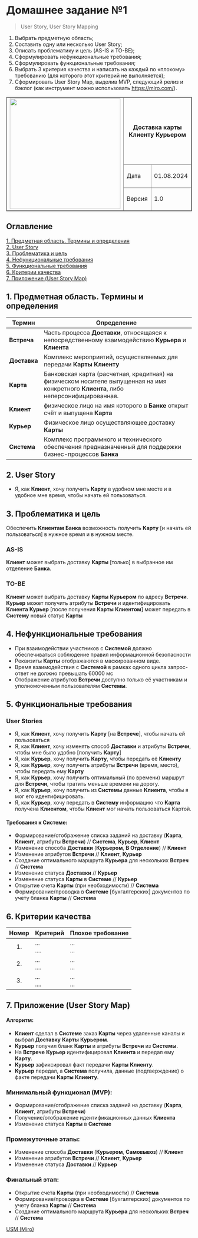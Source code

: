 # Домашнее задание №1
> User Story, User Story Mapping

1. Выбрать предметную область;
2. Составить одну или несколько User Story;
3. Описать проблематику и цель (AS-IS и TO-BE);
4. Сформулировать нефункциональные требования;
5. Сформулировать функциональные требования;
6. Выбрать 3 критерия качества и написать на каждый по «плохому» требованию (для которого этот критерий не выполняется);
7. Сформировать User Story Map, выделив MVP, следующий релиз и бэклог (как инструмент можно использовать https://miro.com/).


<table width="1000" border="1">
<thead>
  <tr>
    <td rowspan="3"><img width="300px" src="https://github.com/user-attachments/assets/9d985eaa-c3fc-4ab3-b84c-4acbd7c1bbb2"></td>
    <td colspan="2" width="700"><p align="center"><b>Доставка карты Клиенту Курьером</b></p></td>
  </tr>
  <tr>
    <td>Дата</td>
    <td>01.08.2024</td>
  </tr>
  <tr>
    <td>Версия</td>
    <td>1.0</td>
  </tr>
</thead>
</table>


## Оглавление
[1. Предметная область. Термины и определения](#title1) <br> 
[2. User Story](#title2)</br>
[3. Проблематика и цель](#title3)</br>
[4. Нефункциональные требования](#title4)</br>
[5. Функциональные требования](#title5)</br>
[6. Критерии качества](#title6)</br>
[7. Приложение (User Story Map)](#title7)</br>

## <a id="title1"> 1. Предметная область. Термины и определения </a>

|Термин	|Определение|
|---|---|
|**Встреча**	|Часть процесса **Доставки**, относящаяся к непосредственному взаимодействию **Курьера** и **Клиента**|
|**Доставка**	|Комплекс мероприятий, осуществляемых для передачи **Карты** **Клиенту**|
|**Карта**	|Банковская карта (расчетная, кредитная) на физическом носителе выпущенная на имя конкретного **Клиента**, либо неперсонифицированная.|
|**Клиент**	|физическое лицо на имя которого в **Банке** открыт счёт и выпущена **Карта**|
|**Курьер**	|Физическое лицо осуществляющее доставку **Карты**|
|**Система**	|Комплекс программного и технического обеспечения предназначенный для поддержки бизнес-процессов **Банка**|

## <a id="title2"> 2. User Story </a>

- Я, как **Клиент**, хочу получить **Карту** в удобном мне месте и в удобное мне время, чтобы начать ей пользоваться.

## <a id="title3"> 3. Проблематика и цель </a>

Обеспечить **Клиентам** **Банка** возможность получить **Карту** [и начать ей пользоваться] в нужное время и в нужном месте.

### AS-IS
**Клиент** может выбрать доставку **Карты** [только] в выбранное им отделение **Банка**.

### TO-BE
**Клиент** может выбрать доставку **Карты** **Курьером** по адресу **Встречи**.
**Курьер** может получить атрибуты **Встречи**  и идентифицировать **Клиента**
**Курьер** [после получения **Карты** **Клиентом**] может передать в **Систему** новый статус **Карты**

## <a id="title4"> 4. Нефункциональные требования </a>
- При взаимодействии участников с **Системой** должно обеспечиваться соблюдение правил информационной безопасности
- Реквизиты **Карты** отображаются в маскированном виде.
- Время взаимодействия с **Системой** в рамках одного цикла запрос-ответ не должно превышать 60000 мс
- Отображение атрибутов **Встречи** доступно только её участникам и уполномоченным пользователям **Системы**.

## <a id="title5"> 5. Функциональные требования </a>

### User Stories
- Я, как **Клиент**, хочу получить **Карту** [на **Встрече**], чтобы начать ей пользоваться 
- Я, как **Клиент**, хочу изменять способ **Доставки** и атрибуты **Встречи**, чтобы мне было удобно [получить **Карту**]
- Я, как **Курьер**, хочу получить **Карту**, чтобы передать её **Клиенту**
- Я, как **Курьер**, хочу получить атрибуты **Встречи** (время, место), чтобы передать ему **Карту** 
- Я, как **Курьер**, хочу получить оптимальный (по времени) маршрут для **Встречи**, чтобы тратить меньше времени на дорогу.
- Я, как **Курьер**, хочу получить из **Системы** данные **Клиента**, чтобы я мог его идентифицировать.
- Я, как **Курьер**, хочу передать в **Систему** информацию что **Карта** получена **Клиентом**, чтобы **Клиент** мог начать пользоваться Картой.

#### Требования к **Системе**:
- Формирование/отображение списка заданий на доставку (**Карта**, **Клиент**, атрибуты **Встречи**) // **Система**, **Курьер**, **Клиент**
- Изменение способа **Доставки** (**Курьером**, **В Отделение**) // **Клиент**
- Изменение атрибутов **Встречи** // **Клиент**, **Курьер**
- Создание оптимального маршрута **Курьера** для нескольких **Встреч** // **Система**
- Изменение статуса **Доставки** // **Курьер**
- Изменение статуса **Карты** в **Системе** // **Курьер**
- Открытие счета **Карты** (при необходимости) // **Система**
- Формирование/проводка в **Системе** [бухгалтерских] документов по учету бланка **Карты** // **Система**

## <a id="title6"> 6. Критерии качества </a>
|Номер<br>|Критерий	|Плохое требование|
|:----:|-----|----|
|1.	|...<br>....|...<br>...|
|2.	|...<br>....|...<br>...|
|3.	|...<br>....|...<br>...|

## <a id="title7"> 7. Приложение (User Story Map) </a>

#### Алгоритм:
- **Клиент** сделал в **Системе** заказ **Карты** через удаленные каналы и выбрал **Доставку** **Карты** **Курьером**.
- **Курьер** получил бланк **Карты** и атрибуты **Встречи** из **Системы**.
- На **Встрече** **Курьер** идентифицировал **Клиента** и передал ему **Карту**.
- **Курьер** зафиксировал факт передачи **Карты** **Клиенту**.
- **Курьер** передал, а **Система** получила, данные (подтверждение) о факте передачи **Карты** **Клиенту**.

### Минимальный функционал (MVP):
- Формирование/отображение списка заданий на доставку (**Карта**, **Клиент**, атрибуты **Встречи**)
- Получение/отображение идентификационных данных **Клиента**
- Изменение статуса **Карты** в **Системе**
### Промежуточные этапы:
- Изменение способа **Доставки** (**Курьером**, **Самовывоз**) // **Клиент**
- Изменение атрибутов **Встречи** // **Клиент**, **Курьер**
- Изменение статуса **Доставки** // **Курьер**
### Финальный этап:
- Открытие счета **Карты** (при необходимости) // **Система**
- Формирование/проводка в **Системе** [бухгалтерских] документов по учету бланка **Карты** // **Система**
- Создание оптимального маршрута **Курьера** для нескольких **Встреч** // **Система**


 [USM (Miro)](https://... ) 

<br>
<br>
